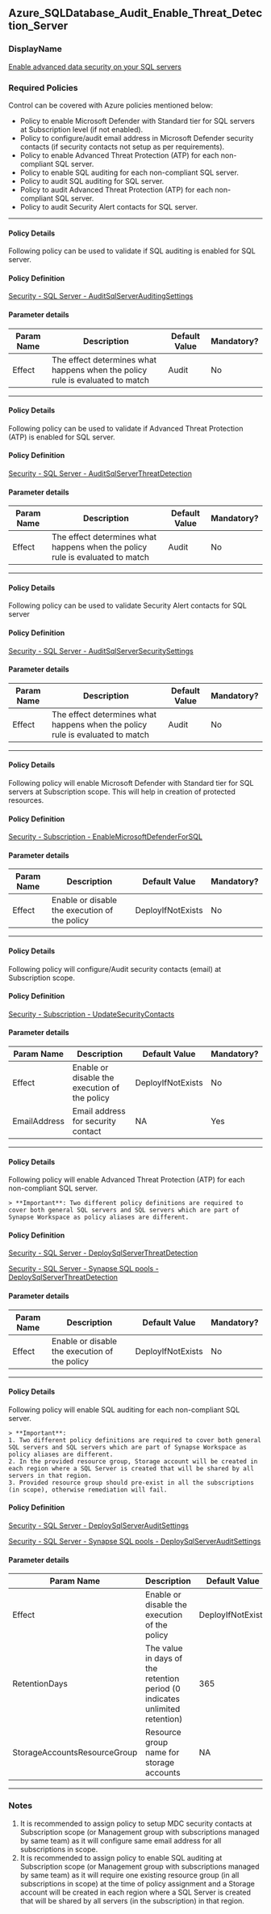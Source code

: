 ## Azure_SQLDatabase_Audit_Enable_Threat_Detection_Server

### DisplayName 
[Enable advanced data security on your SQL servers](../../../Control%20coverage/Feature/SQLServer.md#azure_sqldatabase_audit_enable_threat_detection_server)

### Required Policies
Control can be covered with Azure policies mentioned below:
- Policy to enable Microsoft Defender with Standard tier for SQL servers at Subscription level (if not enabled).
- Policy to configure/audit email address in Microsoft Defender security contacts (if security contacts not setup as per requirements).
- Policy to enable Advanced Threat Protection (ATP) for each non-compliant SQL server.
- Policy to enable SQL auditing for each non-compliant SQL server.
- Policy to audit SQL auditing for SQL server.
- Policy to audit Advanced Threat Protection (ATP) for each non-compliant SQL server.
- Policy to audit Security Alert contacts for SQL server.
___ 

#### Policy Details

Following policy can be used to validate if SQL auditing is enabled for SQL server.

#### Policy Definition
[Security - SQL Server - AuditSqlServerAuditingSettings](Security%20-%20SQL%20Server%20-%20AuditSqlServerAuditingSettings.json)

#### Parameter details
Param Name|Description|Default Value|Mandatory?
|----|----|----|----|
| Effect | The effect determines what happens when the policy rule is evaluated to match| Audit |No |

___ 

#### Policy Details

Following policy can be used to validate if Advanced Threat Protection (ATP) is enabled for SQL server.

#### Policy Definition
[Security - SQL Server - AuditSqlServerThreatDetection](Security%20-%20SQL%20Server%20-%20AuditSqlServerThreatDetection.json)

#### Parameter details
Param Name|Description|Default Value|Mandatory?
|----|----|----|----|
| Effect | The effect determines what happens when the policy rule is evaluated to match| Audit |No |

___ 

#### Policy Details

Following policy can be used to validate Security Alert contacts for SQL server

#### Policy Definition
[Security - SQL Server - AuditSqlServerSecuritySettings](Security%20-%20SQL%20Server%20-%20AuditSqlServerSecuritySettings.json)

#### Parameter details
Param Name|Description|Default Value|Mandatory?
|----|----|----|----|
| Effect | The effect determines what happens when the policy rule is evaluated to match| Audit |No |

___ 


#### Policy Details

Following policy will enable Microsoft Defender with Standard tier for SQL servers at Subscription scope. This will help in creation of protected resources.

#### Policy Definition
[Security - Subscription - EnableMicrosoftDefenderForSQL](Security%20-%20Subscription%20-%20EnableMicrosoftDefenderForSQL.json)

#### Parameter details

|Param Name|Description|Default Value|Mandatory?
|----|----|----|----|
| Effect | Enable or disable the execution of the policy | DeployIfNotExists |No |

___ 

#### Policy Details

Following policy will configure/Audit security contacts (email) at Subscription scope.

#### Policy Definition
[Security - Subscription - UpdateSecurityContacts](Security%20-%20Subscription%20-%20UpdateSecurityContacts.json)

#### Parameter details

|Param Name|Description|Default Value|Mandatory?
|----|----|----|----|
| Effect | Enable or disable the execution of the policy | DeployIfNotExists |No |
| EmailAddress | Email address for security contact | NA |Yes|

___ 

#### Policy Details

Following policy will enable Advanced Threat Protection (ATP) for each non-compliant SQL server.

    > **Important**: Two different policy definitions are required to cover both general SQL servers and SQL servers which are part of Synapse Workspace as policy aliases are different.  

#### Policy Definition
[Security - SQL Server - DeploySqlServerThreatDetection](Security%20-%20SQL%20Server%20-%20DeploySqlServerThreatDetection.json)

[Security - SQL Server - Synapse SQL pools - DeploySqlServerThreatDetection](Security%20-%20SQL%20Server%20-%20Synapse%20SQL%20pools%20-%20DeploySqlServerThreatDetection.json)

#### Parameter details

|Param Name|Description|Default Value|Mandatory?
|----|----|----|----|
| Effect | Enable or disable the execution of the policy | DeployIfNotExists |No |

___ 

#### Policy Details

Following policy will enable SQL auditing for each non-compliant SQL server.

    > **Important**: 
    1. Two different policy definitions are required to cover both general SQL servers and SQL servers which are part of Synapse Workspace as policy aliases are different.  
    2. In the provided resource group, Storage account will be created in each region where a SQL Server is created that will be shared by all servers in that region.
    3. Provided resource group should pre-exist in all the subscriptions (in scope), otherwise remediation will fail. 

#### Policy Definition
[Security - SQL Server - DeploySqlServerAuditSettings](Security%20-%20SQL%20Server%20-%20DeploySqlServerAuditSettings.json)

[Security - SQL Server - Synapse SQL pools - DeploySqlServerAuditSettings](Security%20-%20SQL%20Server%20-%20Synapse%20SQL%20pools%20-%20DeploySqlServerAuditSettings.json)

#### Parameter details

|Param Name|Description|Default Value|Mandatory?
|----|----|----|----|
| Effect | Enable or disable the execution of the policy | DeployIfNotExists |No |
| RetentionDays | The value in days of the retention period (0 indicates unlimited retention) | 365 |No |
| StorageAccountsResourceGroup | Resource group name for storage accounts | NA |Yes |

___ 


### Notes
1. It is recommended to assign policy to setup MDC security contacts at Subscription scope (or Management group with subscriptions managed by same team) as it will configure same email address for all subscriptions in scope.
2. It is recommended to assign policy to enable SQL auditing at Subscription scope (or Management group with subscriptions managed by same team) as it will require one existing resource group (in all subscriptions in scope) at the time of policy assignment and a Storage account will be created in each region where a SQL Server is created that will be shared by all servers (in the subscription) in that region.